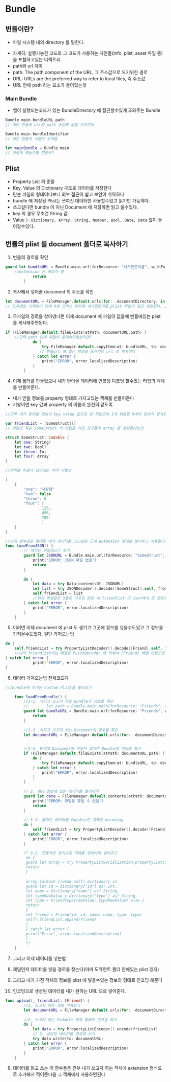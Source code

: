 # Bundle

## 번들이란?
* 파일 시스템 내의 directory 를 말한다.
 - 자세히: 실행가능한 코드와 그 코드가 사용하는 자원들(info, plist, asset 파일 등) 을 포함하고있는 디렉토리
- path와 url 차이
 - path: The path component of the URL, 그 주소값으로 오기위한 경로
 - URL: URLs are the preferred way to refer to local files, 즉 주소값 
 - URL 안에 path 라는 요소가 들어있는것

### Main Bundle
- 앱이 실행되는코드가 있는 BundleDirectory 에 접근할수있게 도와주는 Bundle
```swift
Bundle.main.bundleURL.path
// 메인 번들의 url의 path 속성의 값을 보여준다

Bundle.main.bundleIdentifier
// 메인 번들의 식별자 보여줌

let mainBundle = Bundle.main
// 이렇게 해놓으면 편한듯?
```

## Plist
- Property List 의 준말
- Key, Value 의 Dictionary 구조로 데이터를 저장한다
- 단순 파일의 형태이다보니 외부 접근이 쉽고 보안이 취약하다
- bundle 에 저장된 Plist는 쓰여진 데이터만 사용할수있고 읽기만 가능하다. 
- 쓰고싶다면 bundle 이 아닌 Document 에 저장하면 읽고 쓸수있다.
- key 의 경우 무조건 String 값
- Value 는 `Dictionary, Array, String, Number, Bool, Date, Data` 값이 들어갈수있다.

## 번들의 plist 를 document 폴더로 복사하기

1. 번들의 경로를 확인

```swift
guard let bundleURL = Bundle.main.url(forResource: "내가만든이름", withExtension: "plist") else {
	//extension 은 확장자 명
            return
        }
```

2. 복사해서 넣어줄 document 의 주소를 확인

```swift
let documentURL = FileManager.default.urls(for: .documentDirectory, in: .userDomainMask)[0].appendingPathComponent("내가만든이름.plist")
// 도큐멘트 디렉토리 안에 0번 인덱스 위치에 내가만든이름.plist 파일이 일단 생성된다, 진짜 아무것도없는 그냥 파일 자체
```

3. 두파일의 경로를 찾아냈다면 이제 document 에 파일이 없을때 번들에있는 plist 를 복사해주면된다.
```swift
if !FileManager.default.fileExists(atPath: documentURL.path) {
	//만약 path 안에 파일이 존재하지않는다면? 
            do {
                try FileManager.default.copyItem(at: bundleURL, to: documentURL)
               // 번들url 에 있는 파일을 도큐먼트 url 로 복사한다
            } catch let error {
                print("ERROR", error.localizedDescription)
            }
        }
```

4. 이제 폴더를 만들었으니 내가 받아올 데이터에 인코딩 디코딩 할수있는 타입의 객체를 만들어준다.
- 내가 받을 정보를 property 형태로 가지고있는 객체를 만들어준다
- 기왕이면 key 값과 property 의 이름이 완전히 같도록 

```swift
//만약 내가 받아올 정보가 key value 값으로 된 파일인데 1개 묶음당 4개의 정보가 담겨있다면, 근데 1,2 번값은 데이터에있을지 없을지 모른다면?

var friendList = [SomeStruct]()
// 이말인 즉슨 SomeStruct 의 타입을 가진 친구들의 array 를 생성한다는것

struct SomeStruct: Codable {
	let one: String?
	let two: Bool?
	let three: Int
	let four: Array
}

//받아올 파일의 생김새는 아마 이럴것

[
	{
		"one": "사랑행"
		"two": false
		"three": 6
		"four": [
				123,
				456,
				789
				]
	}
]

//아래 함수같은 형태를 내가 데이터를 쓰고싶은 곳에 extension 형태로 넣어주고 사용한다.
func loadFromJSON() {
        // 제이슨 파일의url 찾기
        guard let JSONURL = Bundle.main.url(forResource: "SomeStruct", withExtension: "JSON") else {
            print("ERROR: JSON 파일 없음")
            return
        }
        
        do {
            let data = try Data(contentsOf: JSONURL)
            let list = try JSONDecoder().decode([SomeStruct].self, from: data)
            self.friendList = list
            //위의 마법같은 3줄로 디코딩 완료 내 friendlist 가 json에서 준 정보로 대치됨
        } catch let error {
            print("ERROR", error.localizedDescription)
        }
    }
```

5. 이러면 이제 document 에 plist 도 생기고 그곳에 정보를 넣을수도있고 그 정보를 가져올수도있다. 일단 가져오는법

```swift
do {
    self.friendList = try PropertyListDecoder().decode([Friend].self, from: data)
    //나의 friendlist라는 배열은 PListDecoder 에 의해서 [Friend] 배열 타입으로 데이터로부터 생성된다
} catch let error {
            print("ERROR", error.localizedDescription)
}
```

6. 데이터 가져오는법 전체코드다

```swift
///Bundle에 추가된 Custom Plist를 불러오기

    func loadFromBundle() {
        //1-1. 가지고 오고자 하는 Bundle의 경로를 확인
        //        let path = Bundle.main.path(forResource: "Friends", ofType: "plist")
        guard let bundleURL = Bundle.main.url(forResource: "Friends", withExtension: "plist") else {
            return
        }
        
        //1-2. 가지고 오고자 하는 Document의 경로를 확인
        let documentURL = FileManager.default.urls(for: .documentDirectory, in: .userDomainMask)[0].appendingPathComponent("Friends.plist")
        

        //1-3. 만약에 Document에 파일이 없다면 Bundle의 파일을 복사
        if !FileManager.default.fileExists(atPath: documentURL.path) {
            do {
                try FileManager.default.copyItem(at: bundleURL, to: documentURL)
            } catch let error {
                print("ERROR", error.localizedDescription)
            }
        }
        
        // 2. 해당 경로에 있는 데이터를 불러내기
        guard let data = FileManager.default.contents(atPath: documentURL.path) else {
            print("ERROR: 파일을 찾을 수 없음")
            return
        }
        
        // 3-1. 불러온 데이터를 Codable한 객체로 decoding
        do {
            self.friendList = try PropertyListDecoder().decode([Friend].self, from: data)
        } catch let error {
            print("ERROR", error.localizedDescription)
        }

        /* 3-2. 전통적인 방식으로 객체를 생성하여 넣어주기
         do {
         guard let array = try PropertyListSerialization.propertyList(from: data, format: nil) as? [[String: Any]] else {
         return
         }
         
         array.forEach {[weak self] dictionary in
         guard let id = dictionary["id"] as? Int,
         let name = dictionary["name"] as? String,
         let typeRawValue = dictionary["type"] as? String,
         let type = FriendType(rawValue: typeRawValue) else {
         return
         }
         let friend = Friend(id: id, name: name, type: type)
         self?.friendList.append(friend)
         }
         } catch let error {
         print("Error", error.localizedDescription)
         }
         */
    }
```

7. 그리고 이제 데이터를 넣는법 

 1. 제일먼저 데이터를 넣을 경로를 찾는다(아마 도큐먼트 폴더 안에있는 plist 겠지)
 2. 그리고 내가 가진 객체의 정보를 plist 에 넣을수있는 정보의 형태로 인코딩 해준다
 3. 인코딩으로 생성된 데이터를 내가 원하는 URL 으로 넣어준다.

```swift
func upload(_ friendList: [Friend]) {
        //1. 쓰고자 하는 경로 가져오기
        let documentURL = FileManager.default.urls(for: .documentDirectory, in: .userDomainMask)[0].appendingPathComponent("Friends.plist")
        
        //2. 쓰고자 하는 Codable 객체 형태로 인코딩 하기
        do {
            let data = try PropertyListEncoder().encode(friendList)
            // 3. 생성된 데이터를 경로에 쓰기
            try data.write(to: documentURL)
        } catch let error {
            print("ERROR", error.localizedDescription)
        }
    }

```

8. 데이터를 읽고 쓰는 이 함수들은 전부 내가 쓰고자 하는 객체에 extension 형식으로 추가해서 적어준다음 그 객체에서 사용하면된다

